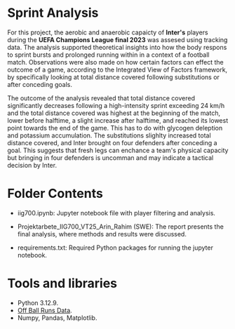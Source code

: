 # Sprint Analysis 
For this project, the aerobic and anaerobic capaicty of **Inter's** players during the **UEFA Champions League final 2023** was assesed using tracking data. The analysis supported theoretical insights into how the body respons to sprint bursts and prolonged running within in a context of a football match. Observations were also made on how certain factors can effect the outcome of a game, according to the Integrated View of Factors framework, by specifically looking at total distance covered following substitutions or after conceding goals. 

The outcome of the analysis revealed that total distance covered significantly decreases following a high-intensity sprint exceeding 24 km/h and the total distance covered was highest at the beginning of the match, lower before halftime, a slight increase after halftime, and reached its lowest point towards the end of the game. This has to do with glycogen deleption and potassium accumulation. The substitutions slighlty increased total distance covered, and Inter brought on four defenders after conceding a goal. This suggests that fresh legs can enchance a team's physical capacity but bringing in four defenders is uncomman and may indicate a tactical decision by Inter. 

# Folder Contents
- iig700.ipynb: Jupyter notebook file with player filtering and analysis.
  
- Projektarbete_IIG700_VT25_Arin_Rahim (SWE): The report presents the final analysis, where methods and results were discussed.
  
- requirements.txt: Required Python packages for running the jupyter notebook.

# Tools and libraries 
- Python 3.12.9.
- [Off Ball Runs Data](https://github.com/twelvefootball/twelve-respovision-CL-final).
- Numpy, Pandas, Matplotlib.
